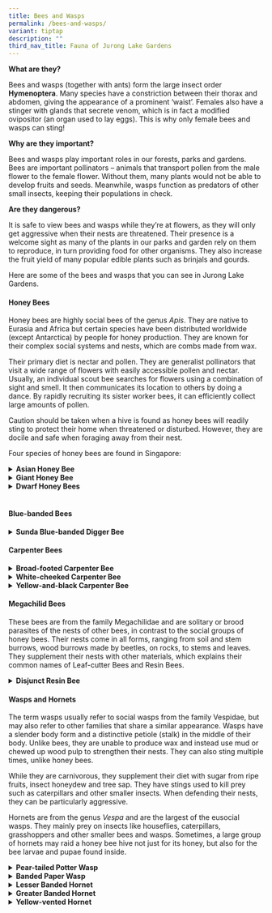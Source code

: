 ```yaml
---
title: Bees and Wasps
permalink: /bees-and-wasps/
variant: tiptap
description: ""
third_nav_title: Fauna of Jurong Lake Gardens
---
```

<p><strong>What are they?</strong>
</p>
<p>Bees and wasps (together with ants) form the large insect order <strong>Hymenoptera</strong>.
Many species have a constriction between their thorax and abdomen, giving
the appearance of a prominent ‘waist’. Females also have a stinger with
glands that secrete venom, which is in fact a modified ovipositor (an organ
used to lay eggs). This is why only female bees and wasps can sting!</p>
<p><strong>Why are they important?</strong>
</p>
<p>Bees and wasps play important roles in our forests, parks and gardens.
Bees are important pollinators – animals that transport pollen from the
male flower to the female flower. Without them, many plants would not be
able to develop fruits and seeds. Meanwhile, wasps function as predators
of other small insects, keeping their populations in check.</p>
<p><strong>Are they dangerous?</strong>
</p>
<p>It is safe to view bees and wasps while they’re at flowers, as they will
only get aggressive when their nests are threatened. Their presence is
a welcome sight as many of the plants in our parks and garden rely on them
to reproduce, in turn providing food for other organisms. They also increase
the fruit yield of many popular edible plants such as brinjals and gourds.</p>
<p>Here are some of the bees and wasps that you can see in Jurong Lake Gardens.</p>
<h4><strong>Honey Bees</strong></h4>
<p>Honey bees are highly social bees of the genus <em>Apis</em>. They are
native to Eurasia and Africa but certain species have been distributed
worldwide (except Antarctica) by people for honey production. They are
known for their complex social systems and nests, which are combs made
from wax.</p>
<p>Their primary diet is nectar and pollen. They are generalist pollinators
that visit a wide range of flowers with easily accessible pollen and nectar.
Usually, an individual scout bee searches for flowers using a combination
of sight and smell. It then communicates its location to others by doing
a dance. By rapidly recruiting its sister worker bees, it can efficiently
collect large amounts of pollen.</p>
<p>Caution should be taken when a hive is found as honey bees will readily
sting to protect their home when threatened or disturbed. However, they
are docile and safe when foraging away from their nest.</p>
<p>Four species of honey bees are found in Singapore:</p>
<div data-type="detailGroup" class="isomer-accordion isomer-accordion-white">
<details class="isomer-details">
<summary><strong>Asian Honey Bee</strong>
</summary>
<div data-type="detailsContent" class="isomer-details-content">
<table style="minWidth: 50px">
<colgroup>
<col>
<col>
</colgroup>
<tbody>
<tr>
<td rowspan="1" colspan="1">
<p><strong>Scientific name:</strong>
</p>
</td>
<td rowspan="1" colspan="1">
<p><em>Apis cerana</em>
</p>
</td>
</tr>
<tr>
<td rowspan="1" colspan="1">
<p><strong>Common name:</strong>
</p>
</td>
<td rowspan="1" colspan="1">
<p>Asian Honey Bee</p>
</td>
</tr>
<tr>
<td rowspan="1" colspan="1">
<p><strong>Family:</strong>
</p>
</td>
<td rowspan="1" colspan="1">
<p>Apidae</p>
</td>
</tr>
</tbody>
</table>
<p></p>
<p><strong>What does it look like?</strong>
<br>This species has yellow and brown/black bands. It is smaller than the
Giant Honey Bee and has an additional brown/black band across the abdomen.
It is the most common bee in Singapore.</p>
<p><strong>Behaviour and Ecology</strong>
</p>
<p>They usually build their nests in enclosed areas, such as tree holes.
In urban environments, they might also use upturned pots and roofs. Their
hives consist of multiple wax combs lined parallel to one another.<strong><br></strong>
</p>
</div>
</details>
<details class="isomer-details">
<summary><strong>Giant Honey Bee</strong>
</summary>
<div data-type="detailsContent" class="isomer-details-content">
<p></p>
<table style="minWidth: 50px">
<colgroup>
<col>
<col>
</colgroup>
<tbody>
<tr>
<td rowspan="1" colspan="1">
<p><strong>Scientific name:</strong>
</p>
</td>
<td rowspan="1" colspan="1">
<p><em>Apis dorsata</em>
</p>
</td>
</tr>
<tr>
<td rowspan="1" colspan="1">
<p><strong>Common name:</strong>
</p>
</td>
<td rowspan="1" colspan="1">
<p>Giant Honey Bee</p>
</td>
</tr>
<tr>
<td rowspan="1" colspan="1">
<p><strong>Family:</strong>
</p>
</td>
<td rowspan="1" colspan="1">
<p>Apidae</p>
</td>
</tr>
</tbody>
</table>
<p></p>
<p><strong>What does it look like?</strong>
</p>
<p>The largest of the honey bee species found in Singapore, it has one less
brown/black band at the top of the abdomen as compared to the Asian Honey
Bee.</p>
<p><strong>Behaviour and Ecology</strong>
</p>
<p>It is more commonly found in forested areas where it builds its nest hanging
from tree branches. The nests usually consist of a large, open single comb
that may support up to 100,000 workers. It is aggressive when its nest
is provoked, but this has not stopped the indigenous people of Southeast
Asia from collecting the beeswax and honey produced by this species.</p>
<p>Unlike other honey bee species, it can actively forage after dusk and
is often attracted to artificial light sources.<strong><br></strong>
</p>
</div>
</details>
<details class="isomer-details">
<summary><strong>Dwarf Honey Bees</strong>
</summary>
<div data-type="detailsContent" class="isomer-details-content">
<p></p>
<h4><strong>Black Dwarf Honey Bee</strong></h4>
<p></p>
<table style="minWidth: 50px">
<colgroup>
<col>
<col>
</colgroup>
<tbody>
<tr>
<td rowspan="1" colspan="1">
<p><strong>Scientific name:</strong>
</p>
</td>
<td rowspan="1" colspan="1">
<p><em>Apis andreniformis</em>
</p>
</td>
</tr>
<tr>
<td rowspan="1" colspan="1">
<p><strong>Common name:</strong>
</p>
</td>
<td rowspan="1" colspan="1">
<p>Black Dwarf Honey Bee</p>
</td>
</tr>
<tr>
<td rowspan="1" colspan="1">
<p><strong>Family:</strong>
</p>
</td>
<td rowspan="1" colspan="1">
<p>Apidae</p>
</td>
</tr>
</tbody>
</table>
<p></p>
<h4><strong>Red Dwarf Honey Bee</strong></h4>
<table style="minWidth: 50px">
<colgroup>
<col>
<col>
</colgroup>
<tbody>
<tr>
<td rowspan="1" colspan="1">
<p><strong>Scientific name:</strong>
</p>
</td>
<td rowspan="1" colspan="1">
<p><em>Apis florea</em>
</p>
</td>
</tr>
<tr>
<td rowspan="1" colspan="1">
<p><strong>Common name:</strong>
</p>
</td>
<td rowspan="1" colspan="1">
<p>Red Dwarf Honey Bee</p>
</td>
</tr>
<tr>
<td rowspan="1" colspan="1">
<p><strong>Family:</strong>
</p>
</td>
<td rowspan="1" colspan="1">
<p>Apidae</p>
</td>
</tr>
</tbody>
</table>
<p></p>
<p><strong>What do they look like?</strong>
</p>
<p>The smallest of the honey bee species, the Red Dwarf Honey Bee can be
told apart by its reddish orange colouration on the first few segments
of its abdomen as compared to the black colouration of the Black Dwarf
Honey Bee. In addition, the Red Dwarf Honey Bee has a grey thorax while
the Black Dwarf Honey Bee has a brown one.</p>
<p><strong>Behaviour and Ecology</strong>
</p>
<p>These bees are fairly common in our parks and gardens. In contrast to
the Giant Honey Bee, they build their nests lower in vegetation. They apply
a band of sticky plant resin to the twigs supporting their small, single-comb
nest to keep out ants that may try to attack them. They are naturally nomadic,
and will abandon their hive to find a new nesting site within three to
six months.</p>
<p>Dwarf Honey Bees are not regarded as dangerous and aggressive, only attacking
in cases of severe disturbance to their nest. Furthermore, their stings
are inefficient and do not pierce the skin of adults easily.<strong><br></strong>
</p>
</div>
</details>
</div>
<h4><br><strong>Blue-banded&nbsp;Bees</strong></h4>
<div data-type="detailGroup" class="isomer-accordion-group isomer-accordion isomer-accordion-white">
<details class="isomer-details">
<summary><strong>Sunda Blue-banded Digger Bee</strong>
</summary>
<div data-type="detailsContent" class="isomer-details-content">
<p></p>
<table style="minWidth: 50px">
<colgroup>
<col>
<col>
</colgroup>
<tbody>
<tr>
<td rowspan="1" colspan="1">
<p><strong>Scientific name:</strong>
</p>
</td>
<td rowspan="1" colspan="1">
<p><em>Amegilla andrewsi</em>
</p>
</td>
</tr>
<tr>
<td rowspan="1" colspan="1">
<p><strong>Common name:</strong>
</p>
</td>
<td rowspan="1" colspan="1">
<p>Sunda Blue-banded Digger Bee</p>
</td>
</tr>
<tr>
<td rowspan="1" colspan="1">
<p><strong>Family:</strong>
</p>
</td>
<td rowspan="1" colspan="1">
<p>Apidae</p>
</td>
</tr>
</tbody>
</table>
<p></p>
<p><strong>What does it look like?</strong>
</p>
<p>Its abdomen is striped with alternating brilliant blue and black bands
and has orange brown hair covering its thorax. Despite its speedy flight,
its vibrant blue bands are easily recognisable.</p>
<p>
<br><strong>Behaviour and Ecology</strong>
</p>
<p>Blue-banded Digger Bees are solitary bees that have the ability to buzz
pollinate flowers. Clinging onto the flower’s anthers, the bee vibrates
its body at a particular frequency that causes pollen from the flower to
be released. They nest in the ground, particularly in clayey soil. In urban
environments, they are known to use man-made surfaces such as mortar between
bricks and concrete as nests instead.</p>
<p>You will rarely ever get stung from this species as they are shy and docile
creatures. Their presence is a welcome sight in our parks and gardens.</p>
</div>
</details>
</div>
<p></p>
<h4><strong>Carpenter Bees</strong></h4>
<div data-type="detailGroup" class="isomer-accordion isomer-accordion-white">
<details class="isomer-details">
<summary><strong>Broad-footed Carpenter Bee</strong>
</summary>
<div data-type="detailsContent" class="isomer-details-content">
<p></p>
<table style="minWidth: 50px">
<colgroup>
<col>
<col>
</colgroup>
<tbody>
<tr>
<td rowspan="1" colspan="1">
<p><strong>Scientific name:</strong>
</p>
</td>
<td rowspan="1" colspan="1">
<p><em>Xylocopa latipes</em>
</p>
</td>
</tr>
<tr>
<td rowspan="1" colspan="1">
<p><strong>Common name:</strong>
</p>
</td>
<td rowspan="1" colspan="1">
<p>Broad-footed Carpenter Bee</p>
</td>
</tr>
<tr>
<td rowspan="1" colspan="1">
<p><strong>Family:</strong>
</p>
</td>
<td rowspan="1" colspan="1">
<p>Apidae</p>
</td>
</tr>
</tbody>
</table>
<p></p>
<p><strong>What does it look like?</strong>
</p>
<p>The all-black<em> </em>Broad-footed Carpenter Bee is the largest bee in
Singapore, and also one of the largest in the world. It is shiny and fully
black with metallic blue green or purple wings in sunlight. It has a distinctive,
low-pitched buzzing that can be heard while foraging. Males have unusual
front legs that are lighter in colour and covered in smooth, brush-like
hairs.</p>
<p></p>
<p>
<br>
</p>
</div>
</details>
<details class="isomer-details">
<summary><strong>White-cheeked Carpenter Bee</strong>
</summary>
<div data-type="detailsContent" class="isomer-details-content">
<p></p>
<table style="minWidth: 50px">
<colgroup>
<col>
<col>
</colgroup>
<tbody>
<tr>
<td rowspan="1" colspan="1">
<p><strong>Scientific name:</strong>
</p>
</td>
<td rowspan="1" colspan="1">
<p><em>Xylocopa aestuans</em>
</p>
</td>
</tr>
<tr>
<td rowspan="1" colspan="1">
<p><strong>Common name:</strong>
</p>
</td>
<td rowspan="1" colspan="1">
<p>White-cheeked Carpenter Bee</p>
</td>
</tr>
<tr>
<td rowspan="1" colspan="1">
<p><strong>Family:</strong>
</p>
</td>
<td rowspan="1" colspan="1">
<p>Apidae</p>
</td>
</tr>
</tbody>
</table>
<p></p>
<p><strong>What does it look like?</strong>
</p>
<p>The female is mainly black with a thorax covered with deep yellow hairs
except for a small black patch in the centre. The male, in contrast, is
covered with fine yellow hairs, making it look fully dark yellow. They
are named after a small patch of fine white hairs found behind their eyes
in both sexes.</p>
<p>Females are often mistaken for the Yellow-and-black Carpenter Bee (<em>X. flavonigrescens</em>),
though one way to tell them apart is to look at the luminous colours, known
as iridescence, of their wings. Female White-cheeked Carpenter Bees<em> </em>have
a purplish brown iridescence on their wings as compared to the bluish-green
iridescence of the Yellow-and-black Carpenter Bee.</p>
</div>
</details>
<details class="isomer-details">
<summary><strong>Yellow-and-black&nbsp;Carpenter Bee</strong>
</summary>
<div data-type="detailsContent" class="isomer-details-content">
<p></p>
<table style="minWidth: 50px">
<colgroup>
<col>
<col>
</colgroup>
<tbody>
<tr>
<td rowspan="1" colspan="1">
<p><strong>Scientific name:</strong>
</p>
</td>
<td rowspan="1" colspan="1">
<p><em>Xylocopa flavonigrescens</em>
</p>
</td>
</tr>
<tr>
<td rowspan="1" colspan="1">
<p><strong>Common name:</strong>
</p>
</td>
<td rowspan="1" colspan="1">
<p>Yellow-and-black Carpenter Bee</p>
</td>
</tr>
<tr>
<td rowspan="1" colspan="1">
<p><strong>Family:</strong>
</p>
</td>
<td rowspan="1" colspan="1">
<p>Apidae</p>
</td>
</tr>
</tbody>
</table>
<p></p>
<p><strong>What does it look like?</strong>
</p>
<p>Females are often mistaken for the White-cheeked Carpenter Bee as they
look exceedingly alike, though one way to tell them apart is to look at
the iridescence of their wings. Males are easier to differentiate as their
thorax is a more vibrant yellow that gets progressively darker towards
the end of the abdomen.
<br>
</p>
</div>
</details>
</div>
<p></p>
<h4><strong>Megachilid Bees</strong></h4>
<p>These bees are from the family Megachilidae and are solitary or brood
parasites of the nests of other bees, in contrast to the social groups
of honey bees. Their nests come in all forms, ranging from soil and stem
burrows, wood burrows made by beetles, on rocks, to stems and leaves. They
supplement their nests with other materials, which explains their common
names of Leaf-cutter Bees and Resin Bees.</p>
<div data-type="detailGroup" class="isomer-accordion-group isomer-accordion isomer-accordion-white">
<details class="isomer-details">
<summary><strong>Disjunct Resin Bee</strong>
</summary>
<div data-type="detailsContent" class="isomer-details-content">
<p></p>
<table style="minWidth: 50px">
<colgroup>
<col>
<col>
</colgroup>
<tbody>
<tr>
<td rowspan="1" colspan="1">
<p><strong>Scientific name:</strong>
</p>
</td>
<td rowspan="1" colspan="1">
<p><em>Megachile disjuncta</em>
</p>
</td>
</tr>
<tr>
<td rowspan="1" colspan="1">
<p><strong>Common name:</strong>
</p>
</td>
<td rowspan="1" colspan="1">
<p>Disjunct Resin Bee</p>
</td>
</tr>
<tr>
<td rowspan="1" colspan="1">
<p><strong>Family:</strong>
</p>
</td>
<td rowspan="1" colspan="1">
<p>Megachilidae</p>
</td>
</tr>
</tbody>
</table>
<p></p>
<p><strong>What does it look like?</strong>
</p>
<p>Megachilid bees like the Resin Bee have a more rectangular or oblong shape
than other bees. The Disjunct Resin Bee is black with purplish metallic
wings and has a patch of white hairs on the top of its abdomen near the
thorax. It stores its collected pollen on the underside of its abdomen
while foraging, rather than on its hind legs like other bees.</p>
<p>
<br>
</p>
</div>
</details>
</div>
<p></p>
<h4><strong>Wasps and Hornets</strong></h4>
<p>The term wasps usually refer to<strong> </strong>social wasps from the
family Vespidae, but may also refer to other families that share a similar
appearance. Wasps have a slender body form and a distinctive petiole (stalk)
in the middle of their body. Unlike bees, they are unable to produce wax
and instead use mud or chewed up wood pulp to strengthen their nests. They
can also sting multiple times, unlike honey bees.</p>
<p>While they are carnivorous, they supplement their diet with sugar from
ripe fruits, insect honeydew and tree sap. They have stings used to kill
prey such as caterpillars and other smaller insects. When defending their
nests, they can be particularly aggressive.&nbsp;</p>
<p>Hornets are from the genus <em>Vespa</em> and are the largest of the eusocial
wasps. They mainly prey on insects like houseflies, caterpillars, grasshoppers
and other smaller bees and wasps. Sometimes, a large group of hornets may
raid a honey bee hive not just for its honey, but also for the bee larvae
and pupae found inside.</p>
<div data-type="detailGroup" class="isomer-accordion isomer-accordion-white">
<details class="isomer-details">
<summary><strong>Pear-tailed Potter Wasp</strong>
</summary>
<div data-type="detailsContent" class="isomer-details-content">
<p></p>
<table style="minWidth: 50px">
<colgroup>
<col>
<col>
</colgroup>
<tbody>
<tr>
<td rowspan="1" colspan="1">
<p><strong>Scientific name:</strong>
</p>
</td>
<td rowspan="1" colspan="1">
<p><em>Delta pyriforme</em>
</p>
</td>
</tr>
<tr>
<td rowspan="1" colspan="1">
<p><strong>Common name:</strong>
</p>
</td>
<td rowspan="1" colspan="1">
<p>Pear-tailed Potter Wasp</p>
</td>
</tr>
<tr>
<td rowspan="1" colspan="1">
<p><strong>Family:</strong>
</p>
</td>
<td rowspan="1" colspan="1">
<p>Vespidae</p>
</td>
</tr>
</tbody>
</table>
<p></p>
<p><strong>What does it look like?</strong>
</p>
<p>In Singapore, Potter Wasps in general can be identified by their particularly
long petioles (waists) and their black and reddish brown colouration in
adults. Both males and females are fully winged.</p>
<p><strong><br>Behaviour and Ecology</strong>
</p>
<p>The Pear-tailed Potter Wasp is a commonly seen wasp species in Singapore
that is well-adapted to both urban and natural habitats.</p>
<p><strong>Nests: </strong>Its nest consists of pot-shaped cells that are
covered with a layer of mud, hence its name. It builds its nest on tree
trunks, branches and on man-made structures. The female lays an egg in
each cell and stores it with a paralysed prey before sealing it with mud.
Once hatched, the wasp larva eats the stored prey.</p>
<p><strong>Behaviour: </strong>Despite its large size, it is relatively harmless
if left alone and is more likely to flee than attack.</p>
</div>
</details>
<details class="isomer-details">
<summary><strong>Banded Paper Wasp</strong>
</summary>
<div data-type="detailsContent" class="isomer-details-content">
<p></p>
<table style="minWidth: 50px">
<colgroup>
<col>
<col>
</colgroup>
<tbody>
<tr>
<td rowspan="1" colspan="1">
<p><strong>Scientific name:</strong>
</p>
</td>
<td rowspan="1" colspan="1">
<p><em>Polistes sagittarius</em>
</p>
</td>
</tr>
<tr>
<td rowspan="1" colspan="1">
<p><strong>Common name:</strong>
</p>
</td>
<td rowspan="1" colspan="1">
<p>Banded Paper Wasp</p>
</td>
</tr>
<tr>
<td rowspan="1" colspan="1">
<p><strong>Family:</strong>
</p>
</td>
<td rowspan="1" colspan="1">
<p>Vespidae</p>
</td>
</tr>
</tbody>
</table>
<p></p>
<p><strong>What does it look like?</strong>
</p>
<p>It is a medium-sized wasp that is mostly black with reddish brown on parts
of its thorax and the front of its head. Its most striking feature is its
abdomen that starts with a small dark brown band, followed by a larger
deep yellow band. Its wings are tinged brown at the base. It may be confused
with the Lesser Banded Hornet (<em>Vespa affinis</em>), but is noticeably
more slender.</p>
<p><strong><br>Behaviour and Ecology</strong>
</p>
<p><strong>Nests:</strong> Paper wasps build their nests by gathering fibres
from dead wood and plant stems. After mixing them with their saliva, the
paper-like material is applied in layers onto surfaces to create a tough,
water-resistant paper when dried. The nests are attached to surfaces with
a distinct stalk. The combs of the nest are open and are protected by a
chemical secreted by the wasp that repels predators such as ants.</p>
<p><strong>Behaviour:</strong> Paper wasps are generally non-aggressive and
will only attack if threatened. Paper wasps like <em>P. sagittarius</em> prey
almost exclusively on caterpillars, including many pest species. This makes
their presence very beneficial to plant nurseries!</p>
</div>
</details>
<details class="isomer-details">
<summary><strong>Lesser Banded Hornet</strong>
</summary>
<div data-type="detailsContent" class="isomer-details-content">
<p></p>
<table style="minWidth: 50px">
<colgroup>
<col>
<col>
</colgroup>
<tbody>
<tr>
<td rowspan="1" colspan="1">
<p><strong>Scientific name:</strong>
</p>
</td>
<td rowspan="1" colspan="1">
<p><em>Vespa affinis</em>
</p>
</td>
</tr>
<tr>
<td rowspan="1" colspan="1">
<p><strong>Common name:</strong>
</p>
</td>
<td rowspan="1" colspan="1">
<p>Lesser Banded Hornet</p>
</td>
</tr>
<tr>
<td rowspan="1" colspan="1">
<p><strong>Family:</strong>
</p>
</td>
<td rowspan="1" colspan="1">
<p>Vespidae</p>
</td>
</tr>
</tbody>
</table>
<p></p>
<p><strong>What does it look like?</strong>
</p>
<p>It is a small to medium-sized hornet that is fully black with the first
two abdominal segments forming a brilliant orange band. It can be told
apart from the Banded Paper Wasp by its stouter body.</p>
<p><strong><br>Behaviour and Ecology</strong>
</p>
<p><strong>Nests: </strong>Hornets generally have larger colonies than other
wasps and make larger nests made of chewed rotten wood mixed with saliva.
They are built on small trees, bushes and even uncovered sites on buildings.</p>
<p><strong>Behaviour:</strong> The Lesser Banded Hornet colonies are founded
by multiple queens. While they respond aggressively to disturbances of
their nest, they will otherwise not attack unprovoked.</p>
</div>
</details>
<details class="isomer-details">
<summary><strong>Greater Banded Hornet</strong>
</summary>
<div data-type="detailsContent" class="isomer-details-content">
<p></p>
<table style="minWidth: 50px">
<colgroup>
<col>
<col>
</colgroup>
<tbody>
<tr>
<td rowspan="1" colspan="1">
<p><strong>Scientific name:</strong>
</p>
</td>
<td rowspan="1" colspan="1">
<p><em>Vespa tropica</em>
</p>
</td>
</tr>
<tr>
<td rowspan="1" colspan="1">
<p><strong>Common name:</strong>
</p>
</td>
<td rowspan="1" colspan="1">
<p>Greater Banded Hornet</p>
</td>
</tr>
<tr>
<td rowspan="1" colspan="1">
<p><strong>Family:</strong>
</p>
</td>
<td rowspan="1" colspan="1">
<p>Vespidae</p>
</td>
</tr>
</tbody>
</table>
<p></p>
<p><strong>What does it look like?</strong>
</p>
<p>It is a medium to large-sized hornet. The colour of this species varies
based on locality, but in Singapore it is usually black with a distinct
bright orange band on its abdomen. It can be told apart from the Lesser
Banded Hornet (<em>Vespa affinis</em>) by its generally larger size. Its
orange band lies only on the second segment of the abdomen while the band
on the Lesser Banded Hornet also partially covers the first segment.</p>
<p><strong><br>Behaviour and Ecology</strong>
</p>
<p><strong>Nests: </strong>Their globular nests may be constructed in various
locations, including underground, in enclosed spaces such as tree hollows,
or high on trees. The surface of the nest is often covered with intricate,
ripple-like patterns.&nbsp;</p>
<p><strong>Behaviour:</strong> &nbsp;Greater Banded Hornets tend to fly high
in trees under the cover of dense foliage. They are known for their raids
on Paper Wasp (<em>Ropalidia</em> spp.) nests, where they will kill the
adults and take the larvae back to feed their own larvae. They may defend
their nest aggressively when provoked so it is important not to disturb
their nests.&nbsp;&nbsp;</p>
</div>
</details>
<details class="isomer-details">
<summary><strong>Yellow-vented Hornet</strong>
</summary>
<div data-type="detailsContent" class="isomer-details-content">
<p></p>
<table style="minWidth: 50px">
<colgroup>
<col>
<col>
</colgroup>
<tbody>
<tr>
<td rowspan="1" colspan="1">
<p><strong>Scientific name:</strong>
</p>
</td>
<td rowspan="1" colspan="1">
<p><em>Vespa analis</em>
</p>
</td>
</tr>
<tr>
<td rowspan="1" colspan="1">
<p><strong>Common name:</strong>
</p>
</td>
<td rowspan="1" colspan="1">
<p>Yellow-vented Hornet</p>
</td>
</tr>
<tr>
<td rowspan="1" colspan="1">
<p><strong>Family:</strong>
</p>
</td>
<td rowspan="1" colspan="1">
<p>Vespidae</p>
</td>
</tr>
</tbody>
</table>
<p></p>
<p><strong>What does it look like?</strong>
</p>
<p>It is a medium to large-sized hornet. The populations in Singapore and
in the Southeast Asian region are mainly black with yellow only on the
tip of its abdomen.</p>
<p><strong><br>Behaviour and Ecology</strong>
</p>
<p><strong>Nests: </strong>It normally builds its nests on trees and thick
foliage.</p>
<p><strong>Behaviour:</strong> It is one of the less aggressive hornet species
found in Singapore and will only attack humans when greatly provoked.</p>
</div>
</details>
</div>
<p></p>